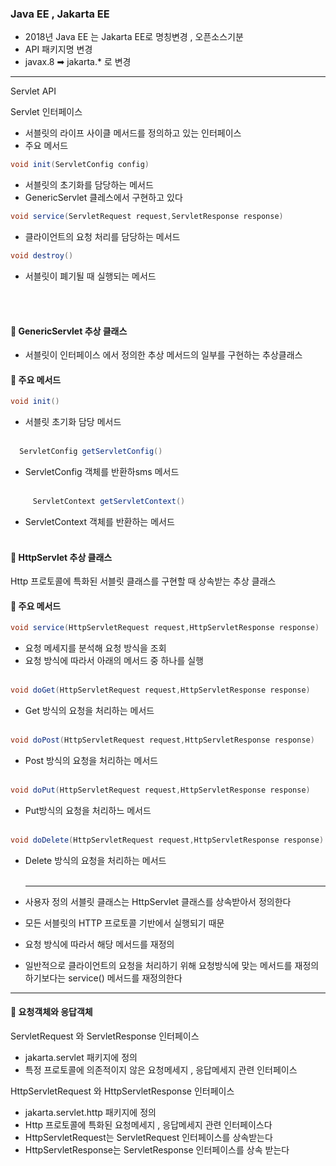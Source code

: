 ### Java EE , Jakarta EE

- 2018년 Java EE 는 Jakarta EE로 명칭변경 , 오픈소스기분
- API 패키지명 변경
- javax.8 ➡ jakarta.* 로 변경

----------


Servlet API

Servlet 인터페이스

- 서블릿의 라이프 사이클 메서드를 정의하고 있는 인터페이스
- 주요 메서드
  <br>

```java
void init(ServletConfig config)
```

- 서블릿의 초기화를 담당하는 메서드
- GenericServlet 클레스에서 구현하고 있다<br>

```java
void service(ServletRequest request,ServletResponse response)
```        

- 클라이언트의 요청 처리를 담당하는 메서드 <br>

```java
void destroy()
```

- 서블릿이 폐기될 때 실행되는 메서드

<br>
<br>

#### 🔹 GenericServlet 추상 클래스

- 서블릿이 인터페이스 에서 정의한 추상 메서드의 일부를 구현하는 추상클래스 <br>

#### 🔹 주요 메서드

```java
void init()
```

- 서블릿 초기화 담당 메서드 <br><br>

```java
  ServletConfig getServletConfig()
```

- ServletConfig 객체를 반환하sms 메서드 <br><br>

```java
     ServletContext getServletContext()
```

- ServletContext 객체를 반환하는 메서드 <br><br>

#### 🔹 HttpServlet 추상 클래스

Http 프로토콜에 특화된 서블릿 클래스를 구현할 때 상속받는 추상 클래스

#### 🔹 주요 메서드

```java
void service(HttpServletRequest request,HttpServletResponse response)
```

- 요청 메세지를 분석해 요청 방식을 조회
- 요청 방식에 따라서 아래의 메서드 중 하나를 실행 <br><br>

```java
void doGet(HttpServletRequest request,HttpServletResponse response)
```

- Get 방식의 요청을 처리하는 메서드 <br><br>

```java
void doPost(HttpServletRequest request,HttpServletResponse response)
```

- Post 방식의 요청을 처리하는 메서드 <br><br>

```java
void doPut(HttpServletRequest request,HttpServletResponse response)
```

- Put방식의 요청을 처리하느 메서드 <br><br>

```java
void doDelete(HttpServletRequest request,HttpServletResponse response)
```

- Delete 방식의 요청을 처리하는 메서드 <br><br><hr>


- 사용자 정의 서블릿 클래스는 HttpServlet 클래스를 상속받아서 정의한다
- 모든 서블릿의 HTTP 프로토콜 기반에서 실행되기 때문
- 요청 방식에 따라서 해당 메서드를 재정의
- 일반적으로 클라이언트의 요청을 처리하기 위해 요청방식에 맞는 메서드를 재정의 하기보다는
  service() 메서드를 재정의한다

----------

#### 🔹 요청객체와 응답객체

ServletRequest 와 ServletResponse 인터페이스

- jakarta.servlet 패키지에 정의
- 특정 프로토콜에 의존적이지 않은 요청메세지 , 응답메세지 관련 인터페이스

HttpServletRequest 와 HttpServletResponse 인터페이스

- jakarta.servlet.http 패키지에 정의
- Http 프로토콜에 특화된 요청메세지 , 응답메세지 관련 인터페이스다
- HttpServletRequest는 ServletRequest 인터페이스를 상속받는다
- HttpServletResponse는 ServletResponse 인터페이스를 상속 받는다